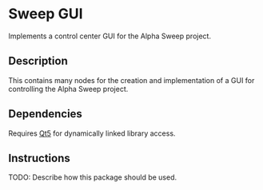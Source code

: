 # Sweep GUI

Implements a control center GUI for the Alpha Sweep project.

## Description

This contains many nodes for the creation and implementation of a GUI for controlling the Alpha Sweep project. 

## Dependencies

Requires [Qt5](https://www.qt.io/) for dynamically linked library access.

## Instructions

TODO: Describe how this package should be used.